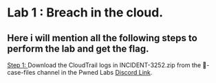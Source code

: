 # Lab 1 : Breach in the cloud.

## Here i will mention all the following steps to perform the lab and get the flag.

<ins> Step 1: </ins>
Download the CloudTrail logs in INCIDENT-3252.zip from the 🔎-case-files channel in the Pwned Labs [Discord Link](https://discord.gg/pwnedlabs).
